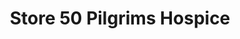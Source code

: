 ---
title: "Store 50 Pilgrims Hospice"
url: /canterbury/store-50-pilgrims-hospice/
shop: charity
---